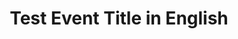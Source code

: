 ---
type: phd-thesis-defense
title: Test Event Title in English

datetime: 2025-08-03T11:30:00
duration: 1.5h
location: USA


---